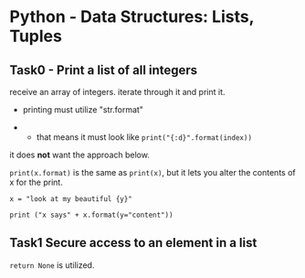 # Python - Data Structures: Lists, Tuples

## Task0 - Print a list of all integers

receive an array of integers. iterate through it and print it.

- printing must utilize "str.format"

- - that means it must look like `print("{:d}".format(index))`

it does **not** want the approach below.

`print(x.format)` is the same as `print(x)`, but it lets you alter the contents of x for the print.


```
x = "look at my beautiful {y}"

print ("x says" + x.format(y="content"))
```
## Task1 Secure access to an element in a list

`return None` is utilized.